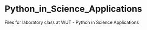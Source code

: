 # Python_in_Science_Applications

Files for laboratory class at WUT - Python in Science Applications
